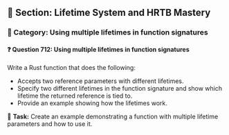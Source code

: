 ## 📘 Section: Lifetime System and HRTB Mastery  
### 🔹 Category: Using multiple lifetimes in function signatures  
#### ❓ Question 712: Using multiple lifetimes in function signatures

Write a Rust function that does the following:

- Accepts two reference parameters with different lifetimes.
- Specify two different lifetimes in the function signature and show which lifetime the returned reference is tied to.
- Provide an example showing how the lifetimes work.

🔧 **Task:** Create an example demonstrating a function with multiple lifetime parameters and how to use it.
